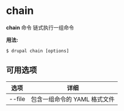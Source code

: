 # chain
**chain** 命令 链式执行一组命令

**用法:**
```
$ drupal chain [options] 
```

## 可用选项
选项 | 详细
-------|-------------
--file | 包含一组命令的 YAML 格式文件
